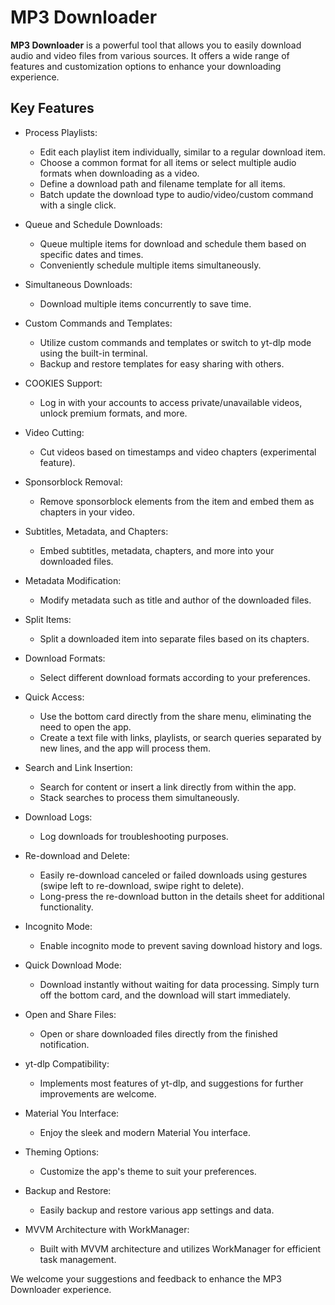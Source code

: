 # MP3 Downloader

**MP3 Downloader** is a powerful tool that allows you to easily download audio and video files from various sources. It offers a wide range of features and customization options to enhance your downloading experience.

## Key Features

- Process Playlists:
  - Edit each playlist item individually, similar to a regular download item.
  - Choose a common format for all items or select multiple audio formats when downloading as a video.
  - Define a download path and filename template for all items.
  - Batch update the download type to audio/video/custom command with a single click.

- Queue and Schedule Downloads:
  - Queue multiple items for download and schedule them based on specific dates and times.
  - Conveniently schedule multiple items simultaneously.

- Simultaneous Downloads:
  - Download multiple items concurrently to save time.

- Custom Commands and Templates:
  - Utilize custom commands and templates or switch to yt-dlp mode using the built-in terminal.
  - Backup and restore templates for easy sharing with others.

- COOKIES Support:
  - Log in with your accounts to access private/unavailable videos, unlock premium formats, and more.

- Video Cutting:
  - Cut videos based on timestamps and video chapters (experimental feature).

- Sponsorblock Removal:
  - Remove sponsorblock elements from the item and embed them as chapters in your video.

- Subtitles, Metadata, and Chapters:
  - Embed subtitles, metadata, chapters, and more into your downloaded files.

- Metadata Modification:
  - Modify metadata such as title and author of the downloaded files.

- Split Items:
  - Split a downloaded item into separate files based on its chapters.

- Download Formats:
  - Select different download formats according to your preferences.

- Quick Access:
  - Use the bottom card directly from the share menu, eliminating the need to open the app.
  - Create a text file with links, playlists, or search queries separated by new lines, and the app will process them.

- Search and Link Insertion:
  - Search for content or insert a link directly from within the app.
  - Stack searches to process them simultaneously.

- Download Logs:
  - Log downloads for troubleshooting purposes.

- Re-download and Delete:
  - Easily re-download canceled or failed downloads using gestures (swipe left to re-download, swipe right to delete).
  - Long-press the re-download button in the details sheet for additional functionality.

- Incognito Mode:
  - Enable incognito mode to prevent saving download history and logs.

- Quick Download Mode:
  - Download instantly without waiting for data processing. Simply turn off the bottom card, and the download will start immediately.

- Open and Share Files:
  - Open or share downloaded files directly from the finished notification.

- yt-dlp Compatibility:
  - Implements most features of yt-dlp, and suggestions for further improvements are welcome.

- Material You Interface:
  - Enjoy the sleek and modern Material You interface.

- Theming Options:
  - Customize the app's theme to suit your preferences.

- Backup and Restore:
  - Easily backup and restore various app settings and data.

- MVVM Architecture with WorkManager:
  - Built with MVVM architecture and utilizes WorkManager for efficient task management.

We welcome your suggestions and feedback to enhance the MP3 Downloader experience.
